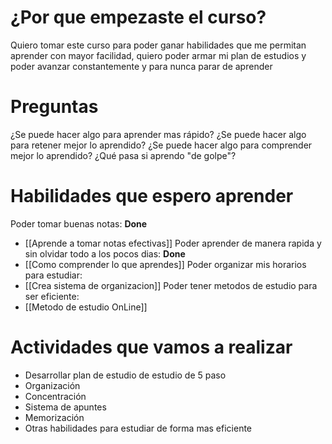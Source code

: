 # ¿Por que empezaste el curso?
Quiero tomar este curso para poder ganar habilidades que me permitan aprender con mayor facilidad, quiero poder armar mi plan de estudios y poder avanzar constantemente y para nunca parar de aprender

# Preguntas
¿Se puede hacer algo para aprender mas rápido?
¿Se puede hacer algo para retener mejor lo aprendido?
¿Se puede hacer algo para comprender mejor lo aprendido?
¿Qué pasa si aprendo "de golpe"?

# Habilidades que espero aprender
Poder tomar buenas notas: **Done**
- [[Aprende a tomar notas efectivas]]
Poder aprender de manera rapida y sin olvidar todo a los pocos dias: **Done**
- [[Como comprender lo que aprendes]]
Poder organizar mis horarios para estudiar:
- [[Crea sistema de organizacion]]
Poder tener metodos de estudio para ser eficiente:
- [[Metodo de estudio OnLine]]
# Actividades que vamos a realizar
- Desarrollar plan de estudio de estudio de 5 paso
- Organización
- Concentración
- Sistema de apuntes
- Memorización
- Otras habilidades para estudiar de forma mas eficiente